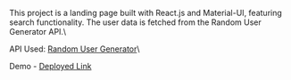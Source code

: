This project is a landing page built with React.js and Material-UI, featuring search functionality. The user data is fetched from the Random User Generator API.\

API Used: [Random User Generator](https://randomuser.me/)\

Demo - [Deployed Link](https://66619629d2616b09f5dbbda8--loquacious-cassata-1fc4c4.netlify.app/)
